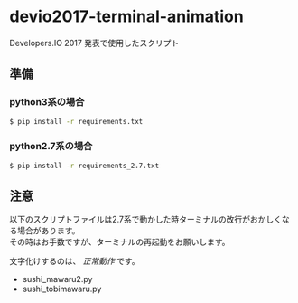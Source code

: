 # devio2017-terminal-animation
Developers.IO 2017 発表で使用したスクリプト

## 準備

### python3系の場合

``` sh
$ pip install -r requirements.txt
```

### python2.7系の場合


``` sh
$ pip install -r requirements_2.7.txt
```

## 注意

以下のスクリプトファイルは2.7系で動かした時ターミナルの改行がおかしくなる場合があります。  
その時はお手数ですが、ターミナルの再起動をお願いします。

文字化けするのは、 *正常動作* です。

* sushi\_mawaru2.py
* sushi\_tobimawaru.py
